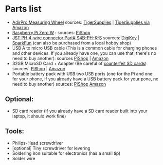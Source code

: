 
# Parts list

- [AdirPro Measuring Wheel](https://adirpro.com/product/digital-measuring-wheel-2/) sources: [TigerSupplies](https://www.tigersupplies.com/Products/Digital-Measuring-Wheel__ADI715-05.aspx) | [TigerSupplies via Amazon](https://www.amazon.com/AdirPro-Distance-Measuring-Commercial-Feet-Inch/dp/B0156WY3SG)
- [Raspberry Pi Zero W](https://www.raspberrypi.org/products/raspberry-pi-zero-w/) : sources: [PiShop](https://www.pishop.us/product/raspberry-pi-zero-w/)
- [JST PH 4-wire connector Part# S4B-PH-K-S](https://www.jst-mfg.com/product/pdf/eng/ePH.pdf) sources: [DigiKey](https://www.digikey.com/product-detail/en/jst-sales-america-inc/S4B-PH-K-S-LF-SN/455-1721-ND/926628) | [SparkFun](https://www.sparkfun.com/products/9916) (can also be purchased from a local hobby shop)
- USB A to micro USB cable (This is a common cable for charging phones and other devices. If you already have one, you can use that; there's no need to buy another): sources [PiShop](https://www.pishop.us/product/usb-flat-cable-a-microb-orange/) | [Amazon](https://www.amazon.com/Micro-USB-to-Cable/dp/B004GETLY2) 
- 32GB MicroSD Card + Adapter (Be careful of [counterfeit SD cards](https://www.bunniestudios.com/blog/?page_id=1022)) sources: [PiShop](https://www.pishop.us/product/microsd-card-extreme-pro-32-gb-class-10-blank/) | [Amazon](https://www.amazon.com/gp/product/B06XWN9Q99/) 
- Portable battery pack with USB two USB ports (one for the Pi and one for your phone, if you already have a USB battery pack for your pone, no need to buy another) sources: [PiShop](https://www.pishop.us/product/compact-rechargeable-battery-for-raspberry-pi-20800mah/) [Amazon](https://www.amazon.com/Portable-Charger-Anker-PowerCore-20100mAh/dp/B00X5RV14Y/ref=sr_1_3?keywords=anker+battery+pack&qid=1585267755&refinements=p_89%3AAnker&rnid=2528832011&sr=8-3) 

## Optional:
- [SD card reader](https://www.amazon.com/gp/product/B00OJ5WBUE/) (if you already have a SD card reader built into your laptop, it should work fine)


## Tools:
- Philips-Head screwdriver
- [optional] Tiny screwdriver for levering
- Soldering iron suitable for electronics (has a small tip)
- Solder wire
